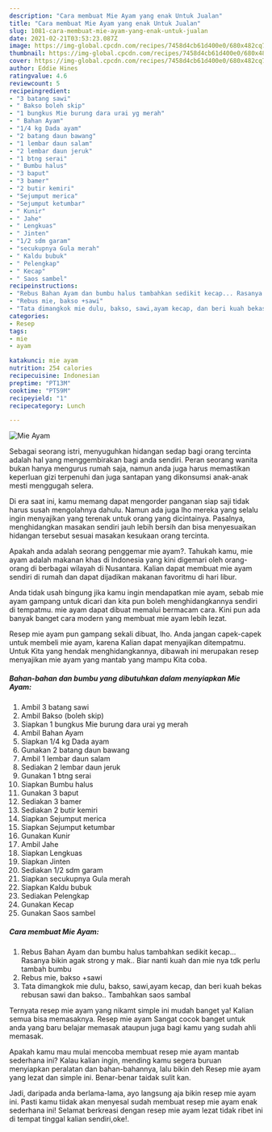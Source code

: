 ```yaml
---
description: "Cara membuat Mie Ayam yang enak Untuk Jualan"
title: "Cara membuat Mie Ayam yang enak Untuk Jualan"
slug: 1081-cara-membuat-mie-ayam-yang-enak-untuk-jualan
date: 2021-02-21T03:53:23.087Z
image: https://img-global.cpcdn.com/recipes/7458d4cb61d400e0/680x482cq70/mie-ayam-foto-resep-utama.jpg
thumbnail: https://img-global.cpcdn.com/recipes/7458d4cb61d400e0/680x482cq70/mie-ayam-foto-resep-utama.jpg
cover: https://img-global.cpcdn.com/recipes/7458d4cb61d400e0/680x482cq70/mie-ayam-foto-resep-utama.jpg
author: Eddie Hines
ratingvalue: 4.6
reviewcount: 5
recipeingredient:
- "3 batang sawi"
- " Bakso boleh skip"
- "1 bungkus Mie burung dara urai yg merah"
- " Bahan Ayam"
- "1/4 kg Dada ayam"
- "2 batang daun bawang"
- "1 lembar daun salam"
- "2 lembar daun jeruk"
- "1 btng serai"
- " Bumbu halus"
- "3 baput"
- "3 bamer"
- "2 butir kemiri"
- "Sejumput merica"
- "Sejumput ketumbar"
- " Kunir"
- " Jahe"
- " Lengkuas"
- " Jinten"
- "1/2 sdm garam"
- "secukupnya Gula merah"
- " Kaldu bubuk"
- " Pelengkap"
- " Kecap"
- " Saos sambel"
recipeinstructions:
- "Rebus Bahan Ayam dan bumbu halus tambahkan sedikit kecap... Rasanya bikin agak strong y mak.. Biar nanti kuah dan mie nya tdk perlu tambah bumbu"
- "Rebus mie, bakso +sawi"
- "Tata dimangkok mie dulu, bakso, sawi,ayam kecap, dan beri kuah bekas rebusan sawi dan bakso.. Tambahkan saos sambal"
categories:
- Resep
tags:
- mie
- ayam

katakunci: mie ayam 
nutrition: 254 calories
recipecuisine: Indonesian
preptime: "PT13M"
cooktime: "PT59M"
recipeyield: "1"
recipecategory: Lunch

---
```



![Mie Ayam](https://img-global.cpcdn.com/recipes/7458d4cb61d400e0/680x482cq70/mie-ayam-foto-resep-utama.jpg)

Sebagai seorang istri, menyuguhkan hidangan sedap bagi orang tercinta adalah hal yang menggembirakan bagi anda sendiri. Peran seorang  wanita bukan hanya mengurus rumah saja, namun anda juga harus memastikan keperluan gizi terpenuhi dan juga santapan yang dikonsumsi anak-anak mesti menggugah selera.

Di era  saat ini, kamu memang dapat mengorder panganan siap saji tidak harus susah mengolahnya dahulu. Namun ada juga lho mereka yang selalu ingin menyajikan yang terenak untuk orang yang dicintainya. Pasalnya, menghidangkan masakan sendiri jauh lebih bersih dan bisa menyesuaikan hidangan tersebut sesuai masakan kesukaan orang tercinta. 



Apakah anda adalah seorang penggemar mie ayam?. Tahukah kamu, mie ayam adalah makanan khas di Indonesia yang kini digemari oleh orang-orang di berbagai wilayah di Nusantara. Kalian dapat membuat mie ayam sendiri di rumah dan dapat dijadikan makanan favoritmu di hari libur.

Anda tidak usah bingung jika kamu ingin mendapatkan mie ayam, sebab mie ayam gampang untuk dicari dan kita pun boleh menghidangkannya sendiri di tempatmu. mie ayam dapat dibuat memalui bermacam cara. Kini pun ada banyak banget cara modern yang membuat mie ayam lebih lezat.

Resep mie ayam pun gampang sekali dibuat, lho. Anda jangan capek-capek untuk membeli mie ayam, karena Kalian dapat menyajikan ditempatmu. Untuk Kita yang hendak menghidangkannya, dibawah ini merupakan resep menyajikan mie ayam yang mantab yang mampu Kita coba.

<!--inarticleads1-->

##### Bahan-bahan dan bumbu yang dibutuhkan dalam menyiapkan Mie Ayam:

1. Ambil 3 batang sawi
1. Ambil  Bakso (boleh skip)
1. Siapkan 1 bungkus Mie burung dara urai yg merah
1. Ambil  Bahan Ayam
1. Siapkan 1/4 kg Dada ayam
1. Gunakan 2 batang daun bawang
1. Ambil 1 lembar daun salam
1. Sediakan 2 lembar daun jeruk
1. Gunakan 1 btng serai
1. Siapkan  Bumbu halus
1. Gunakan 3 baput
1. Sediakan 3 bamer
1. Sediakan 2 butir kemiri
1. Siapkan Sejumput merica
1. Siapkan Sejumput ketumbar
1. Gunakan  Kunir
1. Ambil  Jahe
1. Siapkan  Lengkuas
1. Siapkan  Jinten
1. Sediakan 1/2 sdm garam
1. Siapkan secukupnya Gula merah
1. Siapkan  Kaldu bubuk
1. Sediakan  Pelengkap
1. Gunakan  Kecap
1. Gunakan  Saos sambel




<!--inarticleads2-->

##### Cara membuat Mie Ayam:

1. Rebus Bahan Ayam dan bumbu halus tambahkan sedikit kecap... Rasanya bikin agak strong y mak.. Biar nanti kuah dan mie nya tdk perlu tambah bumbu
1. Rebus mie, bakso +sawi
1. Tata dimangkok mie dulu, bakso, sawi,ayam kecap, dan beri kuah bekas rebusan sawi dan bakso.. Tambahkan saos sambal




Ternyata resep mie ayam yang nikamt simple ini mudah banget ya! Kalian semua bisa memasaknya. Resep mie ayam Sangat cocok banget untuk anda yang baru belajar memasak ataupun juga bagi kamu yang sudah ahli memasak.

Apakah kamu mau mulai mencoba membuat resep mie ayam mantab sederhana ini? Kalau kalian ingin, mending kamu segera buruan menyiapkan peralatan dan bahan-bahannya, lalu bikin deh Resep mie ayam yang lezat dan simple ini. Benar-benar taidak sulit kan. 

Jadi, daripada anda berlama-lama, ayo langsung aja bikin resep mie ayam ini. Pasti kamu tiidak akan menyesal sudah membuat resep mie ayam enak sederhana ini! Selamat berkreasi dengan resep mie ayam lezat tidak ribet ini di tempat tinggal kalian sendiri,oke!.

